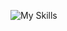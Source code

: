 ![My Skills](https://skillicons.dev/icons?i=py,github,django,flask,javascript,html,css,mysql,tensorflow,mongodb,twitter)


